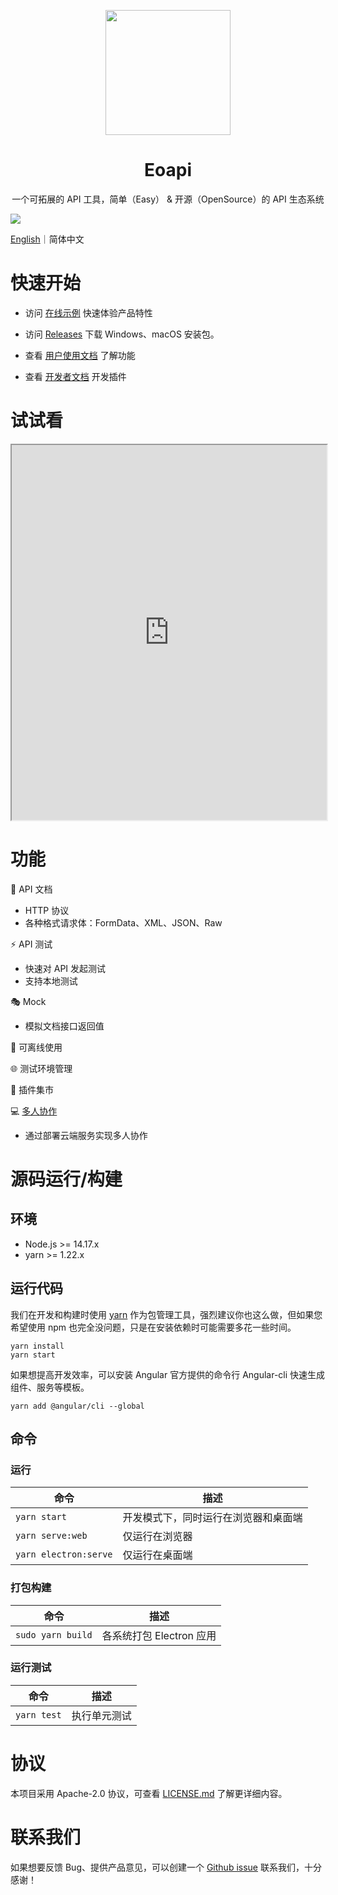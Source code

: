 <p align="center">
  <a href="https://github.com/eolinker/eoapi">
    <img width="200" src="./wiki/images/logo.png">
  </a>
</p>
</p>

<h1 align="center">Eoapi</h1>
<div align="center">
一个可拓展的 API 工具，简单（Easy） & 开源（OpenSource）的 API 生态系统
</div>

![](https://docs.eoapi.io/images/eoapi-demo.png)

[English](wiki/README.en.md)｜简体中文

# 快速开始

- 访问 [在线示例](https://eoapi.io/) 快速体验产品特性

- 访问 [Releases](https://github.com/eolinker/eoapi/releases) 下载 Windows、macOS 安装包。

- 查看 [用户使用文档](https://docs.eoapi.io) 了解功能

- 查看 [开发者文档](https://developer.eoapi.io) 开发插件

# 试试看
<iframe width="100%" height="600px" border="0" src="https://eoapi.io/"></iframe>

# 功能

📃 API 文档

- HTTP 协议
- 各种格式请求体：FormData、XML、JSON、Raw

⚡ API 测试

- 快速对 API 发起测试
- 支持本地测试

🎭 Mock
- 模拟文档接口返回值

📶 可离线使用

🌐 测试环境管理

🌱 插件集市

💻  [多人协作](https://docs.eoapi.io/docs/collaborate.html)
- 通过部署云端服务实现多人协作

# 源码运行/构建

## 环境

- Node.js >= 14.17.x
- yarn >= 1.22.x

## 运行代码

我们在开发和构建时使用 [yarn](https://yarnpkg.com/) 作为包管理工具，强烈建议你也这么做，但如果您希望使用 npm 也完全没问题，只是在安装依赖时可能需要多花一些时间。

```
yarn install
yarn start
```

如果想提高开发效率，可以安装 Angular 官方提供的命令行 Angular-cli 快速生成组件、服务等模板。

```
yarn add @angular/cli --global
```

## 命令

### 运行

| 命令                  | 描述                                 |
| --------------------- | ------------------------------------ |
| `yarn start`          | 开发模式下，同时运行在浏览器和桌面端 |
| `yarn serve:web`      | 仅运行在浏览器                       |
| `yarn electron:serve` | 仅运行在桌面端                       |

### 打包构建

| 命令              | 描述                     |
| ----------------- | ------------------------ |
| `sudo yarn build` | 各系统打包 Electron 应用 |

### 运行测试

| 命令        | 描述         |
| ----------- | ------------ |
| `yarn test` | 执行单元测试 |

# 协议

本项目采用 Apache-2.0 协议，可查看 [LICENSE.md](LICENSE) 了解更详细内容。

# 联系我们

如果想要反馈 Bug、提供产品意见，可以创建一个 [Github issue](https://github.com/eolinker/eoapi/issues) 联系我们，十分感谢！
